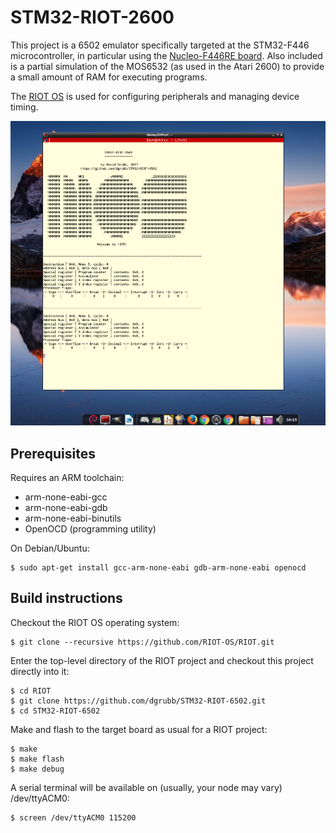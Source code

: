 # STM32-RIOT-2600

This project is a 6502 emulator specifically targeted at the STM32-F446 microcontroller, in particular using the [Nucleo-F446RE board](http://www.st.com/en/evaluation-tools/nucleo-f446re.html "Nucleo F446RE board"). Also included is a partial simulation of the MOS6532 (as used in the Atari 2600) to provide a small amount of RAM for executing programs.

The [RIOT OS](https://riot-os.org "RIOT OS") is used for configuring peripherals and managing device timing.

![STM32-RIOT-6502 screenshot](./images/STM32-RIOT-6502.png?raw=true "STM32-RIOT-6502 screenshot")

## Prerequisites

Requires an ARM toolchain:

* arm-none-eabi-gcc
* arm-none-eabi-gdb
* arm-none-eabi-binutils
* OpenOCD (programming utility)

On Debian/Ubuntu: 

```
$ sudo apt-get install gcc-arm-none-eabi gdb-arm-none-eabi openocd
```

## Build instructions

Checkout the RIOT OS operating system:

```
$ git clone --recursive https://github.com/RIOT-OS/RIOT.git
```

Enter the top-level directory of the RIOT project and checkout this project directly into it:

```
$ cd RIOT
$ git clone https://github.com/dgrubb/STM32-RIOT-6502.git
$ cd STM32-RIOT-6502
```

Make and flash to the target board as usual for a RIOT project:

```
$ make
$ make flash
$ make debug
```

A serial terminal will be available on (usually, your node may vary) /dev/ttyACM0:

```
$ screen /dev/ttyACM0 115200
```
